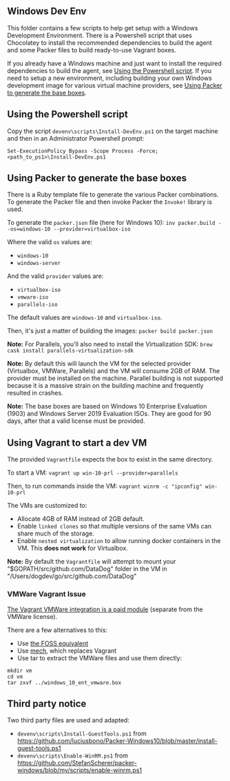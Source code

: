 ## Windows Dev Env

This folder contains a few scripts to help get setup with a Windows Development Environment.
There is a Powershell script that uses Chocolatey to install the recommended dependencies to build the agent and some Packer files to build ready-to-use Vagrant boxes.

If you already have a Windows machine and just want to install the required dependencies to build the agent, see [Using the Powershell script](#Using_the_Powershell_script).
If you need to setup a new environment, including building your own Windows development image for various virtual machine providers, see [Using Packer to generate the base boxes](#Using_Packer_to_generate_the_base_boxes).


## Using the Powershell script

Copy the script `devenv\scripts\Install-DevEnv.ps1` on the target machine and then in an Administrator Powershell prompt:

`Set-ExecutionPolicy Bypass -Scope Process -Force; <path_to_ps1>\Install-DevEnv.ps1`

## Using Packer to generate the base boxes

There is a Ruby template file to generate the various Packer combinations.
To generate the Packer file and then invoke Packer the `Invoke!` library is used.

To generate the `packer.json` file (here for Windows 10):
`inv packer.build --os=windows-10 --provider=virtualbox-iso`

Where the valid `os` values are:

- `windows-10`
- `windows-server`

And the valid `provider` values are:

- `virtualbox-iso`
- `vmware-iso`
- `parallels-iso`

The default values are `windows-10` and `virtualbox-iso`.

Then, it's just a matter of building the images:
`packer build packer.json`

**Note:** For Parallels, you'll also need to install the Virtualization SDK:
`brew cask install parallels-virtualization-sdk`

**Note:** By default this will launch the VM for the selected provider (Virtualbox, VMWare, Parallels) and the VM will consume 2GB of RAM. The provider must be installed on the machine. Parallel building is not supported because it is a massive strain on the building machine and frequently resulted in crashes.

**Note:** The base boxes are based on Windows 10 Enterprise Evaluation (1903) and Windows Server 2019 Evaluation ISOs. They are good for 90 days, after that a valid license must be provided.

## Using Vagrant to start a dev VM

The provided `Vagrantfile` expects the box to exist in the same directory.

To start a VM:
`vagrant up win-10-prl --provider=parallels`

Then, to run commands inside the VM:
`vagrant winrm -c "ipconfig" win-10-prl`

The VMs are customized to:
- Allocate 4GB of RAM instead of 2GB default.
- Enable `linked clones` so that multiple versions of the same VMs can share much of the storage.
- Enable `nested virtualization` to allow running docker containers in the VM. This **does not work** for Virtualbox.

**Note:** By default the `Vagrantfile` will attempt to mount your  "$GOPATH/src/github.com/DataDog" folder in the VM in "/Users/dogdev/go/src/github.com/DataDog"

### VMWare Vagrant Issue

[The Vagrant VMWare integration is a paid module](https://www.vagrantup.com/vmware/index.html) (separate from the VMWare license).

There are a few alternatives to this:
- Use [the FOSS equivalent](https://github.com/orenmazor/vagrant-vmware-provider)
- Use [mech](https://github.com/mechboxes/mech), which replaces Vagrant
- Use tar to extract the VMWare files and use them directly:
```
mkdir vm
cd vm
tar zxvf ../windows_10_ent_vmware.box
```

## Third party notice

Two third party files are used and adapted:
- `devenv\scripts\Install-GuestTools.ps1` from https://github.com/luciusbono/Packer-Windows10/blob/master/install-guest-tools.ps1
- `devenv\scripts\Enable-WinRM.ps1` from https://github.com/StefanScherer/packer-windows/blob/my/scripts/enable-winrm.ps1

